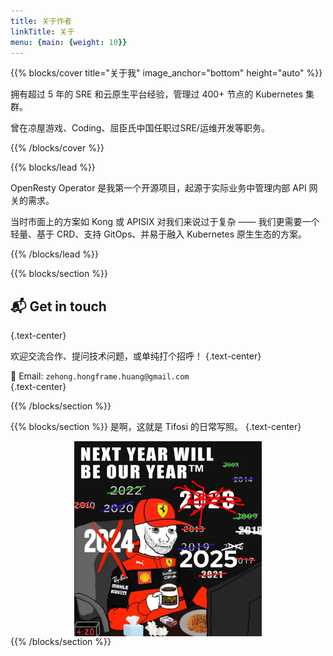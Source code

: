 ```yaml
---
title: 关于作者
linkTitle: 关于
menu: {main: {weight: 10}}
---
```


{{% blocks/cover title="关于我" image_anchor="bottom" height="auto" %}}

拥有超过 5 年的 SRE 和云原生平台经验，管理过 400+ 节点的 Kubernetes 集群。 

曾在凉屋游戏、Coding、屈臣氏中国任职过SRE/运维开发等职务。

{{% /blocks/cover %}}

{{% blocks/lead %}}

OpenResty Operator 是我第一个开源项目，起源于实际业务中管理内部 API 网关的需求。

当时市面上的方案如 Kong 或 APISIX 对我们来说过于复杂 —— 我们更需要一个轻量、基于 CRD、支持 GitOps、并易于融入 Kubernetes 原生生态的方案。

{{% /blocks/lead %}}

{{% blocks/section %}}

## 📬 Get in touch 
{.text-center}

欢迎交流合作、提问技术问题，或单纯打个招呼！
{.text-center}

📧 Email: `zehong.hongframe.huang@gmail.com`  
{.text-center}

{{% /blocks/section %}}

{{% blocks/section %}}
是啊，这就是 Tifosi 的日常写照。
{.text-center}

<img src="meme.webp" alt="meme" style="max-width:300px; display:block; margin:auto;" />
{{% /blocks/section %}}